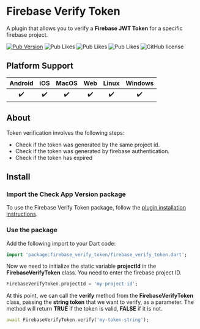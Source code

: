 # Firebase Verify Token

A plugin that allows you to verify a **Firebase JWT Token** for a specific firebase project.

[![Pub Version](https://img.shields.io/pub/v/firebase_verify_token?style=flat-square&logo=dart)](https://pub.dev/packages/firebase_verify_token)
![Pub Likes](https://img.shields.io/pub/likes/firebase_verify_token)
![Pub Likes](https://img.shields.io/pub/points/firebase_verify_token)
![Pub Likes](https://img.shields.io/pub/popularity/firebase_verify_token)
![GitHub license](https://img.shields.io/github/license/enzo-desimone/check_app_version?style=flat-square)

## Platform Support

| Android | iOS | MacOS | Web | Linux | Windows |
| :-----: | :-: | :---: | :-: | :---: | :-----: |
|   ✔️    | ✔️  |  ✔️   | ✔️  |  ✔️   |   ✔️    |

## About

Token verification involves the following steps:
- Check if the token was generated by the same project id.
- Check if the token was generated by firebase authentication.
- Check if the token has expired

## Install

### Import the Check App Version package

To use the Firebase Verify Token package, follow the [plugin installation instructions](https://pub.dev/packages/firebase_verify_token/install).

### Use the package

Add the following import to your Dart code:
```dart
import 'package:firebase_verify_token/firebase_verify_token.dart';
```


Now we need to initialize the static variable **projectId** in the **FirebaseVerifyToken** class. You need to enter the firebase project ID.
```dart
FirebaseVerifyToken.projectId = 'my-project-id';
```


At this point, we can call the **verify** method from the **FirebaseVerifyToken** class, passing the **string token** that we want to verify, as a parameter. The method will return **TRUE** if the token is valid, **FALSE** if it is not.
```dart
await FirebaseVerifyToken.verify('my-token-string');
```
